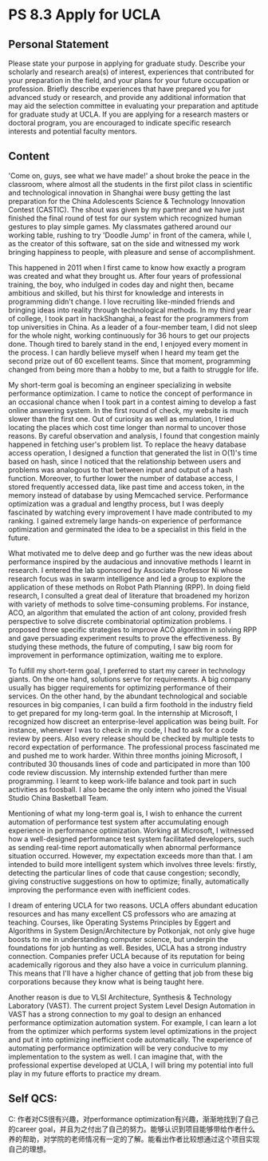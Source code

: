 # PS 8.3 Apply for UCLA

## Personal Statement

Please state your purpose in applying for graduate study. Describe your scholarly and research area(s) of interest, experiences that contributed for your preparation in the field, and your plans for your future occupation or profession. Briefly describe experiences that have prepared you for advanced study or research, and provide any additional information that may aid the selection committee in evaluating your preparation and aptitude for graduate study at UCLA. If you are applying for a research masters or doctoral program, you are encouraged to indicate specific research interests and potential faculty mentors.

## Content

'Come on, guys, see what we have made!' a shout broke the peace in the classroom, where almost all the students in the first pilot class in scientific and technological innovation in Shanghai were busy getting the last preparation for the China Adolescents Science & Technology Innovation Contest (CASTIC). The shout was given by my partner and we have just finished the final round of test for our system which recognized human gestures to play simple games. My classmates gathered around our working table, rushing to try 'Doodle Jump' in front of the camera, while I, as the creator of this software, sat on the side and witnessed my work bringing happiness to people, with pleasure and sense of accomplishment.

This happened in 2011 when I first came to know how exactly a program was created and what they brought us. After four years of professional training, the boy, who indulged in codes day and night then, became ambitious and skilled, but his thirst for knowledge and interests in programming didn't change. I love recruiting like-minded friends and bringing ideas into reality through technological methods. In my third year of college, I took part in hackShanghai, a feast for the programmers from top universities in China. As a leader of a four-member team, I did not sleep for the whole night, working continuously for 36 hours to get our projects done. Though tired to barely stand in the end, I enjoyed every moment in the process. I can hardly believe myself when I heard my team get the second prize out of 60 excellent teams. Since that moment, programming changed from being more than a hobby to me, but a faith to struggle for life.

My short-term goal is becoming an engineer specializing in website performance optimization. I came to notice the concept of performance in an occasional chance when I took part in a contest aiming to develop a fast online answering system. In the first round of check, my website is much slower than the first one. Out of curiosity as well as emulation, I tried locating the places which cost time longer than normal to uncover those reasons. By careful observation and analysis, I found that congestion mainly happened in fetching user's problem list. To replace the heavy database access operation, I designed a function that generated the list in O(1)'s time based on hash, since I noticed that the relationship between users and problems was analogous to that between input and output of a hash function. Moreover, to further lower the number of database access, I stored frequently accessed data, like past time and access token, in the memory instead of database by using Memcached service. Performance optimization was a gradual and lengthy process, but I was deeply fascinated by watching every improvement I have made contributed to my ranking. I gained extremely large hands-on experience of performance optimization and germinated the idea to be a specialist in this field in the future.

What motivated me to delve deep and go further was the new ideas about performance inspired by the audacious and innovative methods I learnt in research. I entered the lab sponsored by Associate Professor Ni whose research focus was in swarm intelligence and led a group to explore the application of these methods on Robot Path Planning (RPP). In doing field research, I consulted a great deal of literature that broadened my horizon with variety of methods to solve time-consuming problems. For instance, ACO, an algorithm that emulated the action of ant colony, provided fresh perspective to solve discrete combinatorial optimization problems. I proposed three specific strategies to improve ACO algorithm in solving RPP and gave persuading experiment results to prove the effectiveness. By studying these methods, the future of computing, I saw big room for improvement in performance optimization, waiting me to explore.

To fulfill my short-term goal, I preferred to start my career in technology giants. On the one hand, solutions serve for requirements. A big company usually has bigger requirements for optimizing performance of their services. On the other hand, by the abundant technological and sociable resources in big companies, I can build a firm foothold in the industry field to get prepared for my long-term goal. In the internship at Microsoft, I recognized how discreet an enterprise-level application was being built. For instance, whenever I was to check in my code, I had to ask for a code review by peers. Also every release should be checked by multiple tests to record expectation of performance. The professional process fascinated me and pushed me to work harder. Within three months joining Microsoft, I contributed 30 thousands lines of code and participated in more than 100 code review discussion. My internship extended further than mere programming. I learnt to keep work-life balance and took part in such activities as foosball. I also became the only intern who joined the Visual Studio China Basketball Team.

Mentioning of what my long-term goal is, I wish to enhance the current automation of performance test system after accumulating enough experience in performance optimization. Working at Microsoft, I witnessed how a well-designed performance test system facilitated developers, such as sending real-time report automatically when abnormal performance situation occurred. However, my expectation exceeds more than that. I am intended to build more intelligent system which involves three levels: firstly, detecting the particular lines of code that cause congestion; secondly, giving constructive suggestions on how to optimize; finally, automatically improving the performance even with inefficient codes.

I dream of entering UCLA for two reasons. UCLA offers abundant education resources and has many excellent CS professors who are amazing at teaching. Courses, like Operating Systems Principles by Eggert and Algorithms in System Design/Architecture by Potkonjak, not only give huge boosts to me in understanding computer science, but underpin the foundations for job hunting as well. Besides, UCLA has a strong industry connection. Companies prefer UCLA because of its reputation for being academically rigorous and they also have a voice in curriculum planning. This means that I'll have a higher chance of getting that job from these big corporations because they know what is being taught here.

Another reason is due to VLSI Architecture, Synthesis & Technology Laboratory (VAST). The current project System Level Design Automation in VAST has a strong connection to my goal to design an enhanced performance optimization automation system. For example, I can learn a lot from the optimizer which performs system level optimizations in the project and put it into optimizing inefficient code automatically. The experience of automating performance optimization will be very conducive to my implementation to the system as well. I can imagine that, with the professional expertise developed at UCLA, I will bring my potential into full play in my future efforts to practice my dream.


## Self QCS:

C: 作者对CS很有兴趣，对performance optimization有兴趣，渐渐地找到了自己的career goal，并且为之付出了自己的努力。能够认识到项目能够带给作者什么养的帮助，对学院的老师情况有一定的了解。能看出作者比较想通过这个项目实现自己的理想。
